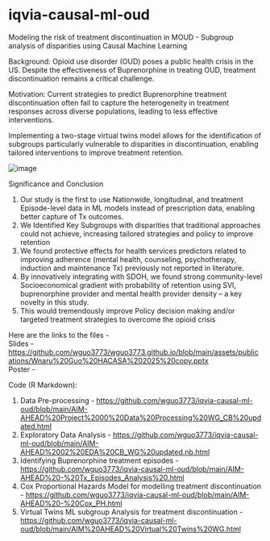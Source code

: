 # iqvia-causal-ml-oud
Modeling the risk of treatment discontinuation in MOUD - Subgroup analysis of disparities using Causal Machine Learning  

Background: 
Opioid use disorder (OUD) poses a public health crisis in the US. Despite the effectiveness of Buprenorphine in treating OUD, treatment discontinuation remains a critical challenge. 

Motivation: 
Current strategies to predict Buprenorphine treatment discontinuation often fail to capture the heterogeneity in treatment responses across diverse populations, leading to less effective interventions.

Implementing a two-stage virtual twins model allows for the identification of subgroups particularly vulnerable to disparities in discontinuation, enabling tailored interventions to improve treatment retention.

![image](https://github.com/user-attachments/assets/89c45d18-f6a2-4880-b2e8-9153db0771f4)


Significance and Conclusion  
1. Our study is the first to use Nationwide, longitudinal, and treatment Episode-level data in ML models instead of prescription data, enabling better capture of Tx outcomes. 
2. We Identified Key Subgroups with disparities that traditional approaches could not achieve, increasing tailored strategies and policy to improve retention 
3. We found protective effects for health services predictors related to improving adherence (mental health, counseling, psychotherapy, induction and maintenance Tx) previously not reported in literature. 
4. By innovatively integrating with SDOH, we found strong community-level Socioeconomical gradient with probability of retention using SVI, buprenorphine provider and mental health provider density – a key novelty in this study. 
5. This would tremendously improve Policy decision making and/or targeted treatment strategies to overcome the opioid crisis


Here are the links to the files - <br> 
Slides - https://github.com/wguo3773/wguo3773.github.io/blob/main/assets/publications/Wnaru%20Guo%20HACASA%202025%20copy.pptx <br> 
Poster - 

Code (R Markdown): <br> 
1. Data Pre-processing - https://github.com/wguo3773/iqvia-causal-ml-oud/blob/main/AIM-AHEAD%20Project%2000%20Data%20Processing%20WG_CB%20updated.html 
2. Exploratory Data Analysis - https://github.com/wguo3773/iqvia-causal-ml-oud/blob/main/AIM-AHEAD%2002%20EDA%20CB_WG%20updated.nb.html
3. Identifying Buprenorphine treatment episodes - https://github.com/wguo3773/iqvia-causal-ml-oud/blob/main/AIM-AHEAD%20-%20Tx_Episodes_Analysis%20.html
4. Cox Proportional Hazards Model for modelling treatment discontinuation - https://github.com/wguo3773/iqvia-causal-ml-oud/blob/main/AIM-AHEAD%20-%20Cox_PH.html 
5. Virtual Twins ML subgroup Analysis for treatment discontinuation - https://github.com/wguo3773/iqvia-causal-ml-oud/blob/main/AIM%20AHEAD%20Virtual%20Twins%20WG.html










